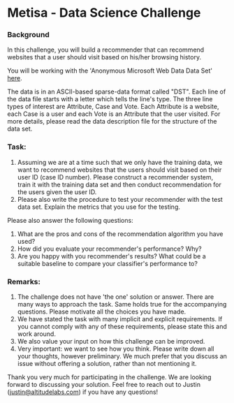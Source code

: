 # Metisa - Data Science Challenge

### Background

In this challenge, you will build a recommender that can recommend websites that a user should visit based on his/her browsing history.

You will be working with the 'Anonymous Microsoft Web Data Data Set' [here](http://archive.ics.uci.edu/ml/datasets/Anonymous+Microsoft+Web+Data).

The data is in an ASCII-based sparse-data format called "DST". Each line of the data file starts with a letter which tells the line's type. The three line types of interest are Attribute, Case and Vote. Each Attribute is a website, each Case is a user and each Vote is an Attribute that the user visited. For more details, please read the data description file for the structure of the data set.

### Task:

1. Assuming we are at a time such that we only have the training data, we want to recommend websites that the users should visit based on their user ID (case ID number). Please construct a recommender system, train it with the training data set and then conduct recommendation for the users given the user ID.
2. Please also write the procedure to test your recommender with the test data set. Explain the metrics that you use for the testing.

Please also answer the following questions:

1. What are the pros and cons of the recommendation algorithm you have used?
2. How did you evaluate your recommender's performance? Why?
3. Are you happy with you recommender's results? What could be a suitable baseline to compare your classifier's performance to?

### Remarks:

1. The challenge does not have 'the one' solution or answer. There are many ways to approach the task. Same holds true for the accompanying questions. Please motivate all the choices you have made.
2. We have stated the task with many implicit and explicit requirements. If you cannot comply with any of these requirements, please state this and work around.
3. We also value your input on how this challenge can be improved.
4. Very important: we want to see how you think. Please write down all your thoughts, however preliminary. We much prefer that you discuss an issue without offering a solution, rather than not mentioning it.

Thank you very much for participating in the challenge. We are looking forward to discussing your solution. Feel free to reach out to Justin (justin@altitudelabs.com) if you have any questions!
